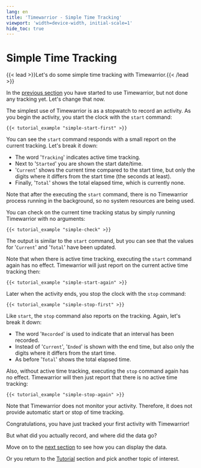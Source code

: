 ```yaml
---
lang: en
title: 'Timewarrior - Simple Time Tracking'
viewport: 'width=device-width, initial-scale=1'
hide_toc: true
---
```


# Simple Time Tracking

{{< lead >}}Let's do some simple time tracking with Timewarrior.{{< /lead >}}

In the [previous section](../first_light/) you have started to use Timewarrior, but not done any tracking yet.
Let's change that now.

The simplest use of Timewarrior is as a stopwatch to record an activity.
As you begin the activity, you start the clock with the `start` command:

```console
{{< tutorial_example "simple-start-first" >}}
```

You can see the `start` command responds with a small report on the current tracking.
Let's break it down:

 * The word '`Tracking`' indicates active time tracking.
 * Next to '`Started`' you are shown the start date/time.
 * '`Current`' shows the current time compared to the start time, but only the digits where it differs from the start time (the seconds at least).
 * Finally, '`Total`' shows the total elapsed time, which is currently none.

Note that after the executing the `start` command, there is no Timewarrior process running in the background, so no system resources are being used.

You can check on the current time tracking status by simply running Timewarrior with no arguments:

```console
{{< tutorial_example "simple-check" >}}
```

The output is similar to the `start` command, but you can see that the values for '`Current`' and '`Total`' have been updated.

Note that when there is active time tracking, executing the `start` command again has no effect.
Timewarrior will just report on the current active time tracking then:

```console
{{< tutorial_example "simple-start-again" >}}
```

Later when the activity ends, you stop the clock with the `stop` command:

```console
{{< tutorial_example "simple-stop-first" >}}
```

Like `start`, the `stop` command also reports on the tracking.
Again, let's break it down:

 * The word '`Recorded`' is used to indicate that an interval has been recorded.
 * Instead of '`Current`', '`Ended`' is shown with the end time, but also only the digits where it differs from the start time.
 * As before '`Total`' shows the total elapsed time.

Also, without active time tracking, executing the `stop` command again has no effect.
Timewarrior will then just report that there is no active time tracking:

```console
{{< tutorial_example "simple-stop-again" >}}
```

Note that Timewarrior does not monitor your activity.
Therefore, it does not provide automatic start or stop of time tracking.

Congratulations, you have just tracked your first activity with Timewarrior!

But what did you actually record, and where did the data go?

Move on to the [next section](../summary/) to see how you can display the data.

Or you return to the [Tutorial](..) section and pick another topic of interest.
